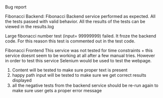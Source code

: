 Bug report

Fibonacci Backend:
Fibonacci Backend service performed as expected. All the tests passed with valid behavior.
All the results of the tests can be viewed in the results.log

Large fibonacci number test (input= 99999999) failed. It froze the backend code. For this reason this test is commented out in the test code.



Fibonacci Frontend
This service was not tested for time constraints + this service doesnt seem to be working at all after a few manual tries.
However in order to test this service Selenium would be used to test the webpage.

1) Content will be tested to make sure proper text is present
2) happy path input will be tested to make sure we get correct results displayed
3) all the negative tests from the backend service should be re-run again to make sure user gets a proper error message
